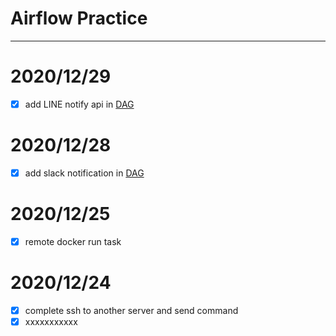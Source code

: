 # Airflow Practice
---
# 2020/12/29
- [x] add LINE notify api in [DAG]('dags/foodpanda.py')

# 2020/12/28
- [x] add slack notification in [DAG](dags/foodpanda.py)

# 2020/12/25
- [x] remote docker run task
# 2020/12/24
- [x] complete ssh to another server and send command 
- [x] xxxxxxxxxxx
